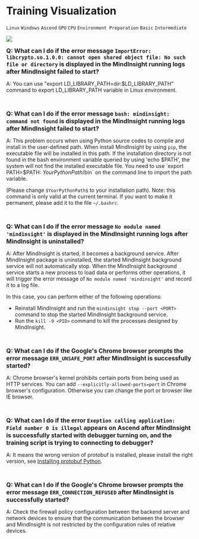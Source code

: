 ﻿# Training Visualization

`Linux` `Windows` `Ascend` `GPU` `CPU` `Environment Preparation` `Basic` `Intermediate`

<a href="https://gitee.com/mindspore/docs/blob/r1.3/docs/mindspore/faq/source_en/training_visualization.md" target="_blank"><img src="https://gitee.com/mindspore/docs/raw/master/resource/_static/logo_source.png"></a>

<font size=3>**Q: What can I do if the error message `ImportError: libcrypto.so.1.0.0: cannot open shared object file: No such file or directory` is displayed in the MindInsight running logs after MindInsight failed to start?**</font>

A: You can use "export LD_LIBRARY_PATH=dir:$LD_LIBRARY_PATH" command to export LD_LIBRARY_PATH variable in Linux environment.

<br />

<font size=3>**Q: What can I do if the error message `bash: mindinsight: command not found` is displayed in the MindInsight running logs after MindInsight failed to start?**</font>

A: This problem occurs when using Python source codes to compile and install in the user-defined path. When install MindInsight by using `pip`, the executable file will be installed in this path. If the installation directory is not found in the bash environment variable queried by using 'echo $PATH', the system will not find the installed executable file. You need to use `export PATH=$PATH: $YourPythonPath$/bin` on the command line to import the path variable.

(Please change `$YourPythonPath$` to your installation path). Note: this command is only valid at the current terminal. If you want to make it permanent, please add it to the file `~/.bashrc`.

<br />

<font size=3>**Q: What can I do if the error message `No module named 'mindinsight'` is displayed in the MindInsight running logs after MindInsight is uninstalled?**</font>

A: After MindInsight is started, it becomes a background service. After MindInsight package is uninstalled, the started MindInsight background service will not automatically stop. When the MindInsight background service starts a new process to load data or performs other operations, it will trigger the error message of `No module named 'mindinsight'` and record it to a log file.

In this case, you can perform either of the following operations:

- Reinstall MindInsight and run the `mindinsight stop --port <PORT>` command to stop the started MindInsight background service.
- Run the `kill -9 <PID>` command to kill the processes designed by MindInsight.

<br />

<font size=3>**Q: What can I do if the Google's Chrome browser prompts the error message `ERR_UNSAFE_PORT` after MindInsight is successfully started?**</font>

A: Chrome browser's kernel prohibits certain ports from being used as HTTP services. You can add `--explicitly-allowed-ports=port` in Chrome browser's configuration. Otherwise you can change the port or browser like IE browser.

<br />

<font size=3>**Q: What can I do if the error `Exeption calling application: Field number 0 is illegal` appears on Ascend after MindInsight is successfully started with debugger turning on, and the training script is trying to connecting to debugger?**</font>

A: It means the wrong version of protobuf is installed, please install the right version, see [Installing protobuf Python](https://support.huaweicloud.com/intl/en-us/instg-cli-cann/atlascli_03_0046.html).

<br />

<font size=3>**Q: What can I do if the Google's Chrome browser prompts the error message `ERR_CONNECTION_REFUSED` after MindInsight is successfully started?**</font>

A: Check the firewall policy configuration between the backend server and network devices to ensure that the communication between the browser and MindInsight is not restricted by the configuration rules of relative devices.
